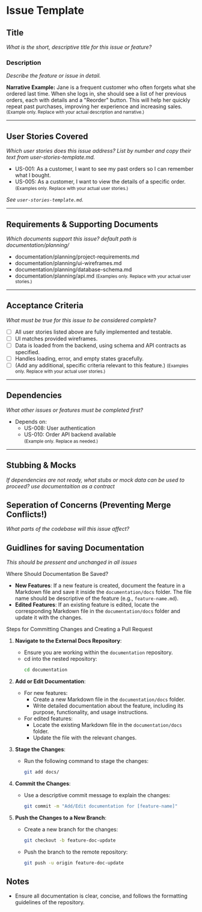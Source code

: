 # Issue Template

## Title
_What is the short, descriptive title for this issue or feature?_

### Description
_Describe the feature or issue in detail._

**Narrative Example:**
Jane is a frequent customer who often forgets what she ordered last time. When she logs in, she should see a list of her previous orders, each with details and a "Reorder" button. This will help her quickly repeat past purchases, improving her experience and increasing sales.
<small>(Example only. Replace with your actual description and narrative.)</small>

---

## User Stories Covered
_Which user stories does this issue address? List by number and copy their text from user-stories-template.md._

- US-001: As a customer, I want to see my past orders so I can remember what I bought.  
- US-005: As a customer, I want to view the details of a specific order.  
  <small>(Examples only. Replace with your actual user stories.)</small>

_See `user-stories-template.md`._

---

## Requirements & Supporting Documents
_Which documents support this issue? default path is documentation/planning/_
- documentation/planning/project-requirements.md
- documentation/planning/ui-wireframes.md
- documentation/planning/database-schema.md
- documentation/planning/api.md
  <small>(Examples only. Replace with your actual user stories.)</small>
---

## Acceptance Criteria
_What must be true for this issue to be considered complete?_
- [ ] All user stories listed above are fully implemented and testable.
- [ ] UI matches provided wireframes.
- [ ] Data is loaded from the backend, using schema and API contracts as specified.
- [ ] Handles loading, error, and empty states gracefully.
- [ ] (Add any additional, specific criteria relevant to this feature.)
  <small>(Examples only. Replace with your actual user stories.)</small>
---

## Dependencies
_What other issues or features must be completed first?_
- Depends on:
  - US-008: User authentication
  - US-010: Order API backend available  
    <small>(Example only. Replace as needed.)</small>

---

## Stubbing & Mocks
_If dependencies are not ready, what stubs or mock data can be used to proceed? use documentaition as a contract_


## Seperation of Concerns (Preventing Merge Conflicts!)
_What parts of the codebase will this issue affect?_


## Guidlines for saving Documentation
_*This should be pressent and unchanged in all issues*_

Where Should Documentation Be Saved?
- **New Features**: If a new feature is created, document the feature in a Markdown file and save it inside the `documentation/docs` folder. The file name should be descriptive of the feature (e.g., `feature-name.md`).
- **Edited Features**: If an existing feature is edited, locate the corresponding Markdown file in the `documentation/docs` folder and update it with the changes.

Steps for Committing Changes and Creating a Pull Request

1. **Navigate to the External Docs Repository**:
   - Ensure you are working within the `documentation` repository.
   - cd into the nested repository:
     ```bash
     cd documentation
     ```

2. **Add or Edit Documentation**:
   - For new features:
     - Create a new Markdown file in the `documentation/docs` folder.
     - Write detailed documentation about the feature, including its purpose, functionality, and usage instructions.
   - For edited features:
     - Locate the existing Markdown file in the `documentation/docs` folder.
     - Update the file with the relevant changes.

3. **Stage the Changes**:
   - Run the following command to stage the changes:
     ```bash
     git add docs/
     ```

4. **Commit the Changes**:
   - Use a descriptive commit message to explain the changes:
     ```bash
     git commit -m "Add/Edit documentation for [feature-name]"
     ```

4. **Push the Changes to a New Branch**:
   - Create a new branch for the changes:
     ```bash
     git checkout -b feature-doc-update
     ```
   - Push the branch to the remote repository:
     ```bash
     git push -u origin feature-doc-update
     ```

## Notes
- Ensure all documentation is clear, concise, and follows the formatting guidelines of the repository.

